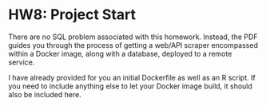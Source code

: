 # HW8: Project Start

There are no SQL problem associated with this homework. Instead, the PDF guides you through the process of getting a web/API scraper encompassed within a Docker image, along with a database, deployed to a remote service.

I have already provided for you an initial Dockerfile as well as an R script. If you need to include anything else to let your Docker image build, it should also be included here.

